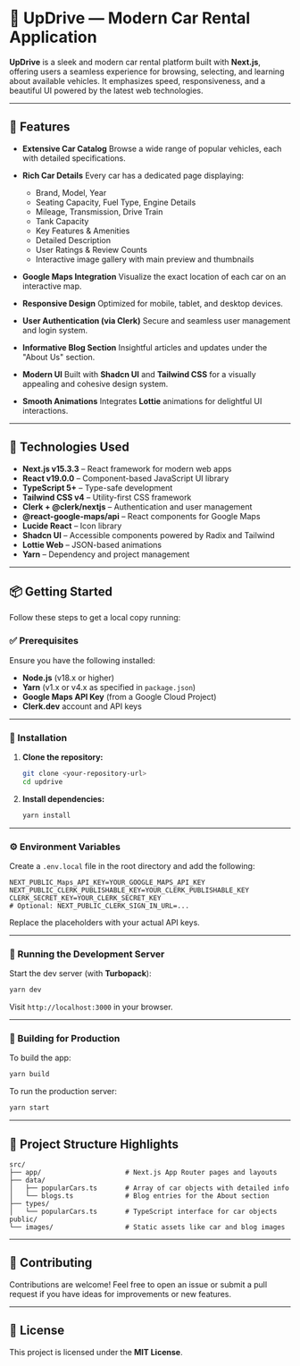 # 🚗 UpDrive — Modern Car Rental Application
**UpDrive** is a sleek and modern car rental platform built with **Next.js**, offering users a seamless experience for browsing, selecting, and learning about available vehicles. It emphasizes speed, responsiveness, and a beautiful UI powered by the latest web technologies.

---

## 🌟 Features

* **Extensive Car Catalog**
  Browse a wide range of popular vehicles, each with detailed specifications.

* **Rich Car Details**
  Every car has a dedicated page displaying:

  * Brand, Model, Year
  * Seating Capacity, Fuel Type, Engine Details
  * Mileage, Transmission, Drive Train
  * Tank Capacity
  * Key Features & Amenities
  * Detailed Description
  * User Ratings & Review Counts
  * Interactive image gallery with main preview and thumbnails

* **Google Maps Integration**
  Visualize the exact location of each car on an interactive map.

* **Responsive Design**
  Optimized for mobile, tablet, and desktop devices.

* **User Authentication (via Clerk)**
  Secure and seamless user management and login system.

* **Informative Blog Section**
  Insightful articles and updates under the "About Us" section.

* **Modern UI**
  Built with **Shadcn UI** and **Tailwind CSS** for a visually appealing and cohesive design system.

* **Smooth Animations**
  Integrates **Lottie** animations for delightful UI interactions.

---

## 🚀 Technologies Used
* **Next.js v15.3.3** – React framework for modern web apps
* **React v19.0.0** – Component-based JavaScript UI library
* **TypeScript 5+** – Type-safe development
* **Tailwind CSS v4** – Utility-first CSS framework
* **Clerk + @clerk/nextjs** – Authentication and user management
* **@react-google-maps/api** – React components for Google Maps
* **Lucide React** – Icon library
* **Shadcn UI** – Accessible components powered by Radix and Tailwind
* **Lottie Web** – JSON-based animations
* **Yarn** – Dependency and project management

---

## 📦 Getting Started
Follow these steps to get a local copy running:

### ✅ Prerequisites
Ensure you have the following installed:

* **Node.js** (v18.x or higher)
* **Yarn** (v1.x or v4.x as specified in `package.json`)
* **Google Maps API Key** (from a Google Cloud Project)
* **Clerk.dev** account and API keys

---

### 🔧 Installation
1. **Clone the repository:**

   ```bash
   git clone <your-repository-url>
   cd updrive
   ```

2. **Install dependencies:**
   ```bash
   yarn install
   ```

---

### ⚙️ Environment Variables
Create a `.env.local` file in the root directory and add the following:

```env
NEXT_PUBLIC_Maps_API_KEY=YOUR_GOOGLE_MAPS_API_KEY
NEXT_PUBLIC_CLERK_PUBLISHABLE_KEY=YOUR_CLERK_PUBLISHABLE_KEY
CLERK_SECRET_KEY=YOUR_CLERK_SECRET_KEY
# Optional: NEXT_PUBLIC_CLERK_SIGN_IN_URL=...
```

Replace the placeholders with your actual API keys.

---

### 🏃 Running the Development Server
Start the dev server (with **Turbopack**):

```bash
yarn dev
```

Visit `http://localhost:3000` in your browser.

---

### 🚢 Building for Production
To build the app:

```bash
yarn build
```

To run the production server:

```bash
yarn start
```

---

## 📂 Project Structure Highlights
```text
src/
├── app/                     # Next.js App Router pages and layouts
├── data/
│   ├── popularCars.ts       # Array of car objects with detailed info
│   └── blogs.ts             # Blog entries for the About section
├── types/
│   └── popularCars.ts       # TypeScript interface for car objects
public/
└── images/                  # Static assets like car and blog images
```

---

## 🤝 Contributing
Contributions are welcome!
Feel free to open an issue or submit a pull request if you have ideas for improvements or new features.

---

## 📄 License
This project is licensed under the **MIT License**.

